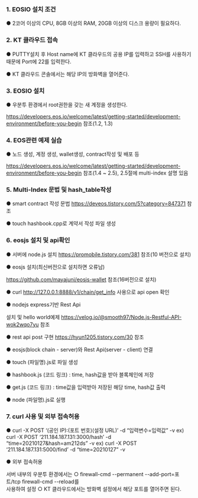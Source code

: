### 1. EOSIO 설치 조건

● 2코어 이상의 CPU, 8GB 이상의 RAM, 20GB 이상의 디스크 용량이 필요하다.


### 2. KT 클라우드 접속

● PUTTY설치 후 Host name에 KT 클라우드의 공용 IP를 입력하고 SSH를 사용하기 때문에 Port에 22를 입력한다.

● KT 클라우드 콘솔에서는 해당 IP의 방화벽을 열어준다.


### 3. EOSIO 설치

● 우분투 환경에서 root권한을 갖는 새 계정을 생성한다.

https://developers.eos.io/welcome/latest/getting-started/development-environment/before-you-begin 참조(1.2, 1.3)


### 4. EOS관련 예제 실습

● 노드 생성, 계정 생성, wallet생성, contract작성 및 배포 등

https://developers.eos.io/welcome/latest/getting-started/development-environment/before-you-begin 참조(1.4 ~ 2.5), 2.5절에 multi-index 설명 있음



### 5. Multi-Index 문법 및 hash_table작성

● smart contract 작성 문법 https://deveos.tistory.com/5?category=847371 참조

● touch hashbook.cpp로 계약서 작성 파일 생성


### 6. eosjs 설치 및 api확인

● 서버에 node.js 설치 https://promobile.tistory.com/381 참조(10 버전으로 설치)

● eosjs 설치(최신버전으로 설치하면 오류남) 

https://github.com/mayajuni/eosjs-wallet 참조(16버전으로 설치)

● curl http://127.0.0.1:8888/v1/chain/get_info 사용으로 api open 확인

● nodejs express기반 Rest Api

설치 및 hello world예제 https://velog.io/@smooth97/Node.js-Restful-API-wok2wqo7yu 참조

● rest api post 구현 
https://hyun1205.tistory.com/30 참조


● eosjs(block chain - server)와 Rest Api(server - client) 연결

● touch (파일명).js로 파일 생성 

● hashbook.js (코드 링크) : time, hash값을 받아 블록체인에 저장

● get.js (코드 링크) : time값을 입력받아 저장된 해당 time, hash값 출력

● node (파일명).js로 실행


### 7. curl 사용 및 외부 접속허용

● curl -X POST ‘(공인 IP):(포트 번호)(설정 URL)’ -d “입력변수=입력값” -v
ex)   curl -X POST ‘211.184.187.131:3000/hash’ -d “time=20210127&hash=am212ds” -v
ex)   curl -X POST ‘211.184.187.131:5000/find’ -d “time=20210127” -v

● 외부 접속허용

  서버 내부의 우분투 환경에서는 
  ○ firewall-cmd --permanent --add-port=포트/tcp firewall-cmd --reload를  
    사용하여 설정
  ○ KT 클라우드에서는 방화벽 설정에서 해당 포트를 열어주면 된다.
